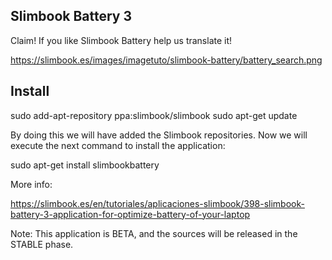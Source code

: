 
Slimbook Battery 3
---

Claim!
If you like Slimbook Battery help us translate it!


https://slimbook.es/images/imagetuto/slimbook-battery/battery_search.png


Install
--
sudo add-apt-repository ppa:slimbook/slimbook
sudo apt-get update

By doing this we will have added the Slimbook repositories. Now we will execute the next command to install the application:

sudo apt-get install slimbookbattery



More info:

https://slimbook.es/en/tutoriales/aplicaciones-slimbook/398-slimbook-battery-3-application-for-optimize-battery-of-your-laptop


Note: This application is BETA, and the sources will be released in the STABLE phase.
